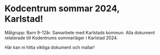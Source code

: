 # Kodcentrum sommar 2024, Karlstad!
Målgrupp: Barn 9-12år. Samarbete med Karlstads kommun.
Alla dokument relaterade till Kodentrums sommarläger i Karlstad 2024.

Här kan ni hitta viktiga dokument och mallar!

